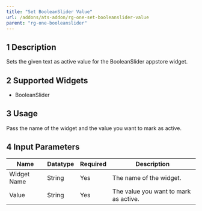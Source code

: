 ```yaml
---
title: "Set BooleanSlider Value"
url: /addons/ats-addon/rg-one-set-booleanslider-value
parent: "rg-one-booleanslider"
---
```


## 1 Description

Sets the given text as active value for the BooleanSlider appstore widget.

## 2 Supported Widgets

* BooleanSlider

## 3 Usage

Pass the name of the widget and the value you want to mark as active.

## 4 Input Parameters

Name | Datatype | Required | Description
---- | -------- | ------- |---------------
Widget Name | String | Yes | The name of the widget.
Value | String | Yes | The value you want to mark as active.
